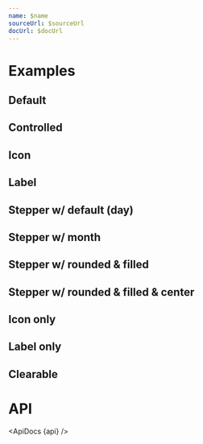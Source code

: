 ```yaml
---
name: $name
sourceUrl: $sourceUrl
docUrl: $docUrl
---
```


<script lang="ts">
  import { mdiCalendar } from '@mdi/js';

  import api from '$lib/components/DatePickerField.svelte?raw&sveld';
  import ApiDocs from '$lib/components/ApiDocs.svelte';

  import Preview from '$lib/components/Preview.svelte';
  import DatePickerField from '$lib/components/DatePickerField.svelte';

  import { PeriodType } from '$lib/utils/date';

  let value = new Date();
</script>

# Examples

## Default

<Preview>
  <DatePickerField />
</Preview>

## Controlled

<Preview>
  <DatePickerField bind:value />
</Preview>

## Icon

<Preview>
  <DatePickerField icon={mdiCalendar} bind:value />
</Preview>

## Label

<Preview>
  <DatePickerField label="Date of Birth" icon={mdiCalendar} bind:value />
</Preview>

## Stepper w/ default (day)

<Preview>
  <DatePickerField bind:value stepper />
</Preview>

## Stepper w/ month

<Preview>
  <DatePickerField periodType={PeriodType.Month} bind:value stepper />
</Preview>

## Stepper w/ rounded & filled

<Preview>
  <DatePickerField bind:value stepper rounded filled />
</Preview>

## Stepper w/ rounded & filled & center

<Preview>
  <DatePickerField bind:value stepper rounded filled center />
</Preview>

## Icon only

<Preview>
  <DatePickerField iconOnly />
</Preview>

## Label only

<Preview>
  <DatePickerField label="Start Date" />
</Preview>

## Clearable

<Preview>
  <DatePickerField label="Start Date" clearable />
</Preview>

# API

<ApiDocs {api} />
